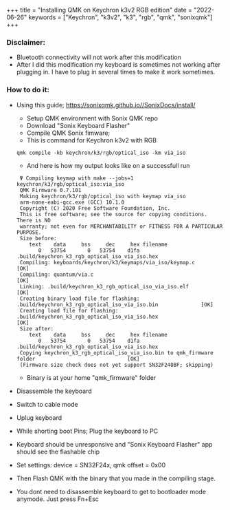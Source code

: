 ﻿+++
title = "Installing QMK on Keychron k3v2 RGB edition"
date = "2022-06-26"
keywords = ["Keychron", "k3v2", "k3", "rgb", "qmk", "sonixqmk"]
+++

### Disclaimer:
- Bluetooth connectivity will not work after this modification
- After I did this modification my keyboard is sometimes not working after plugging in.
I have to plug in several times to make it work sometimes.

### How to do it:

- Using this guide; https://sonixqmk.github.io//SonixDocs/install/
  - Setup QMK environment with Sonix QMK repo 
  - Download "Sonix Keyboard Flasher"
  - Compile QMK Sonix fimware; 
  - This is command for Keychron k3v2 with RGB 
  ```
  qmk compile -kb keychron/k3/rgb/optical_iso -km via_iso
  ```
  - And here is how my output looks like on a successfull run
  
  ```
   Ψ Compiling keymap with make --jobs=1 keychron/k3/rgb/optical_iso:via_iso                                                                                                                    
   QMK Firmware 0.7.101                                                                                      
   Making keychron/k3/rgb/optical_iso with keymap via_iso                                                                                                                                                           
   arm-none-eabi-gcc.exe (GCC) 10.1.0                                                                        
   Copyright (C) 2020 Free Software Foundation, Inc.                                                         
   This is free software; see the source for copying conditions.  There is NO                                
   warranty; not even for MERCHANTABILITY or FITNESS FOR A PARTICULAR PURPOSE.                                                                                                                                      
   Size before:                                                                                              
      text    data     bss     dec     hex filename                                                          
         0   53754       0   53754    d1fa .build/keychron_k3_rgb_optical_iso_via_iso.hex                                                                                                                     
   Compiling: keyboards/keychron/k3/keymaps/via_iso/keymap.c                                           [OK]  
   Compiling: quantum/via.c                                                                            [OK]  
   Linking: .build/keychron_k3_rgb_optical_iso_via_iso.elf                                             [OK]  
   Creating binary load file for flashing: .build/keychron_k3_rgb_optical_iso_via_iso.bin              [OK]  
   Creating load file for flashing: .build/keychron_k3_rgb_optical_iso_via_iso.hex                     [OK]                                                                                                        
   Size after:                                                                                               
      text    data     bss     dec     hex filename                                                          
         0   53754       0   53754    d1fa .build/keychron_k3_rgb_optical_iso_via_iso.hex                                                                                                                     
   Copying keychron_k3_rgb_optical_iso_via_iso.bin to qmk_firmware folder                              [OK]  
   (Firmware size check does not yet support SN32F248BF; skipping)                                           
   ```
  - Binary is at your home "qmk_firmware" folder
  
- Disassemble the keyboard
- Switch to cable mode
- Uplug keyboard
- While shorting boot Pins; Plug the keyboard to PC
- Keyboard should be unresponsive and "Sonix Keyboard Flasher" app should see the flashable chip
- Set settings: device = SN32F24x, qmk offset = 0x00
- Then Flash QMK with the binary that you made in the compiling stage.
- You dont need to disassemble keyboard to get to bootloader mode anymode. Just press Fn+Esc
